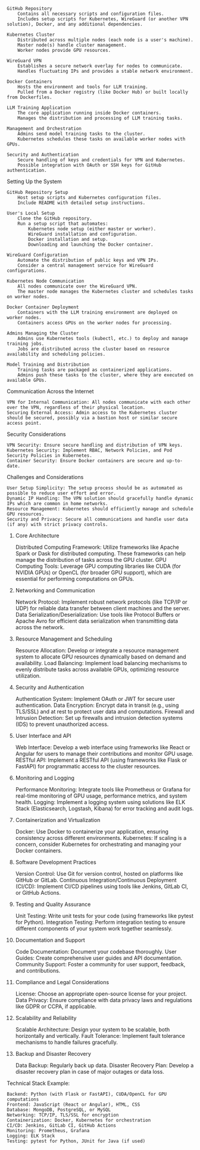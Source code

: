     GitHub Repository
        Contains all necessary scripts and configuration files.
        Includes setup scripts for Kubernetes, WireGuard (or another VPN solution), Docker, and any additional dependencies.

    Kubernetes Cluster
        Distributed across multiple nodes (each node is a user's machine).
        Master node(s) handle cluster management.
        Worker nodes provide GPU resources.

    WireGuard VPN
        Establishes a secure network overlay for nodes to communicate.
        Handles fluctuating IPs and provides a stable network environment.

    Docker Containers
        Hosts the environment and tools for LLM training.
        Pulled from a Docker registry (like Docker Hub) or built locally from Dockerfiles.

    LLM Training Application
        The core application running inside Docker containers.
        Manages the distribution and processing of LLM training tasks.

    Management and Orchestration
        Admins send model training tasks to the cluster.
        Kubernetes schedules these tasks on available worker nodes with GPUs.

    Security and Authentication
        Secure handling of keys and credentials for VPN and Kubernetes.
        Possible integration with OAuth or SSH keys for GitHub authentication.

Setting Up the System

    GitHub Repository Setup
        Host setup scripts and Kubernetes configuration files.
        Include README with detailed setup instructions.

    User's Local Setup
        Clone the GitHub repository.
        Run a setup script that automates:
            Kubernetes node setup (either master or worker).
            WireGuard installation and configuration.
            Docker installation and setup.
            Downloading and launching the Docker container.

    WireGuard Configuration
        Automate the distribution of public keys and VPN IPs.
        Consider a central management service for WireGuard configurations.

    Kubernetes Node Communication
        All nodes communicate over the WireGuard VPN.
        The master node manages the Kubernetes cluster and schedules tasks on worker nodes.

    Docker Container Deployment
        Containers with the LLM training environment are deployed on worker nodes.
        Containers access GPUs on the worker nodes for processing.

    Admins Managing the Cluster
        Admins use Kubernetes tools (kubectl, etc.) to deploy and manage training jobs.
        Jobs are distributed across the cluster based on resource availability and scheduling policies.

    Model Training and Distribution
        Training tasks are packaged as containerized applications.
        Admins push these tasks to the cluster, where they are executed on available GPUs.

Communication Across the Internet

    VPN for Internal Communication: All nodes communicate with each other over the VPN, regardless of their physical location.
    Securing External Access: Admin access to the Kubernetes cluster should be secured, possibly via a bastion host or similar secure access point.

Security Considerations

    VPN Security: Ensure secure handling and distribution of VPN keys.
    Kubernetes Security: Implement RBAC, Network Policies, and Pod Security Policies in Kubernetes.
    Container Security: Ensure Docker containers are secure and up-to-date.

Challenges and Considerations

    User Setup Simplicity: The setup process should be as automated as possible to reduce user effort and error.
    Dynamic IP Handling: The VPN solution should gracefully handle dynamic IPs which are common in home networks.
    Resource Management: Kubernetes should efficiently manage and schedule GPU resources.
    Security and Privacy: Secure all communications and handle user data (if any) with strict privacy controls.


1. Core Architecture

    Distributed Computing Framework: Utilize frameworks like Apache Spark or Dask for distributed computing. These frameworks can help manage the distribution of tasks across the GPU cluster.
    GPU Computing Tools: Leverage GPU computing libraries like CUDA (for NVIDIA GPUs) or OpenCL (for broader GPU support), which are essential for performing computations on GPUs.

2. Networking and Communication

    Network Protocol: Implement robust network protocols (like TCP/IP or UDP) for reliable data transfer between client machines and the server.
    Data Serialization/Deserialization: Use tools like Protocol Buffers or Apache Avro for efficient data serialization when transmitting data across the network.

3. Resource Management and Scheduling

    Resource Allocation: Develop or integrate a resource management system to allocate GPU resources dynamically based on demand and availability.
    Load Balancing: Implement load balancing mechanisms to evenly distribute tasks across available GPUs, optimizing resource utilization.

4. Security and Authentication

    Authentication System: Implement OAuth or JWT for secure user authentication.
    Data Encryption: Encrypt data in transit (e.g., using TLS/SSL) and at rest to protect user data and computations.
    Firewall and Intrusion Detection: Set up firewalls and intrusion detection systems (IDS) to prevent unauthorized access.

5. User Interface and API

    Web Interface: Develop a web interface using frameworks like React or Angular for users to manage their contributions and monitor GPU usage.
    RESTful API: Implement a RESTful API (using frameworks like Flask or FastAPI) for programmatic access to the cluster resources.

6. Monitoring and Logging

    Performance Monitoring: Integrate tools like Prometheus or Grafana for real-time monitoring of GPU usage, performance metrics, and system health.
    Logging: Implement a logging system using solutions like ELK Stack (Elasticsearch, Logstash, Kibana) for error tracking and audit logs.

7. Containerization and Virtualization

    Docker: Use Docker to containerize your application, ensuring consistency across different environments.
    Kubernetes: If scaling is a concern, consider Kubernetes for orchestrating and managing your Docker containers.

8. Software Development Practices

    Version Control: Use Git for version control, hosted on platforms like GitHub or GitLab.
    Continuous Integration/Continuous Deployment (CI/CD): Implement CI/CD pipelines using tools like Jenkins, GitLab CI, or GitHub Actions.

9. Testing and Quality Assurance

    Unit Testing: Write unit tests for your code (using frameworks like pytest for Python).
    Integration Testing: Perform integration testing to ensure different components of your system work together seamlessly.

10. Documentation and Support

    Code Documentation: Document your codebase thoroughly.
    User Guides: Create comprehensive user guides and API documentation.
    Community Support: Foster a community for user support, feedback, and contributions.

11. Compliance and Legal Considerations

    License: Choose an appropriate open-source license for your project.
    Data Privacy: Ensure compliance with data privacy laws and regulations like GDPR or CCPA, if applicable.

12. Scalability and Reliability

    Scalable Architecture: Design your system to be scalable, both horizontally and vertically.
    Fault Tolerance: Implement fault tolerance mechanisms to handle failures gracefully.

13. Backup and Disaster Recovery

    Data Backup: Regularly back up data.
    Disaster Recovery Plan: Develop a disaster recovery plan in case of major outages or data loss.

Technical Stack Example:

    Backend: Python (with Flask or FastAPI), CUDA/OpenCL for GPU computations
    Frontend: JavaScript (React or Angular), HTML, CSS
    Database: MongoDB, PostgreSQL, or MySQL
    Networking: TCP/IP, TLS/SSL for encryption
    Containerization: Docker, Kubernetes for orchestration
    CI/CD: Jenkins, GitLab CI, GitHub Actions
    Monitoring: Prometheus, Grafana
    Logging: ELK Stack
    Testing: pytest for Python, JUnit for Java (if used)